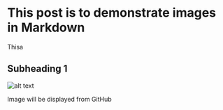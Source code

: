 # This post is to demonstrate images in Markdown

Thisa


## Subheading 1

![alt text](images/image_1.jpg)

Image will be displayed from GitHub
